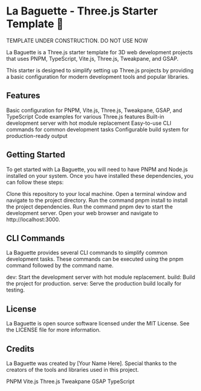 # La Baguette - Three.js Starter Template 🥖

TEMPLATE UNDER CONSTRUCTION. DO NOT USE NOW 

La Baguette is a Three.js starter template for 3D web development projects that uses PNPM, TypeScript, Vite.js, Three.js, Tweakpane, and GSAP.

This starter is designed to simplify setting up Three.js projects by providing a basic configuration for modern development tools and popular libraries.

## Features

Basic configuration for PNPM, Vite.js, Three.js, Tweakpane, GSAP, and TypeScript
Code examples for various Three.js features
Built-in development server with hot module replacement
Easy-to-use CLI commands for common development tasks
Configurable build system for production-ready output

## Getting Started

To get started with La Baguette, you will need to have PNPM and Node.js installed on your system. Once you have installed these dependencies, you can follow these steps:

Clone this repository to your local machine.
Open a terminal window and navigate to the project directory.
Run the command pnpm install to install the project dependencies.
Run the command pnpm dev to start the development server.
Open your web browser and navigate to http://localhost:3000.

## CLI Commands

La Baguette provides several CLI commands to simplify common development tasks. These commands can be executed using the pnpm command followed by the command name.

dev: Start the development server with hot module replacement.
build: Build the project for production.
serve: Serve the production build locally for testing.

## License

La Baguette is open source software licensed under the MIT License. See the LICENSE file for more information.

## Credits

La Baguette was created by [Your Name Here]. Special thanks to the creators of the tools and libraries used in this project.

PNPM
Vite.js
Three.js
Tweakpane
GSAP
TypeScript
